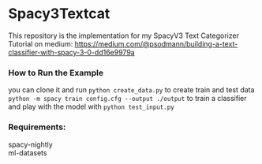 # Spacy3Textcat
This repository is the implementation for my SpacyV3 Text Categorizer Tutorial on medium: https://medium.com/@psodmann/building-a-text-classifier-with-spacy-3-0-dd16e9979a

### How to Run the Example
you can clone it and run ```python create_data.py``` to create train and test data ```python -m spacy train config.cfg --output ./output``` to train a classifier and play with the model with ```python test_input.py```

### Requirements:
spacy-nightly  
ml-datasets
